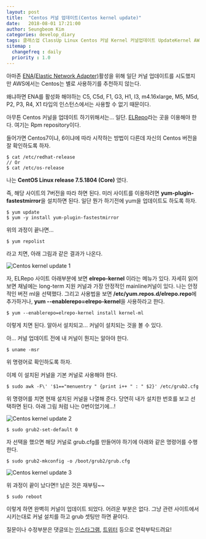 ```yaml
---
layout: post
title:  "Centos 커널 업데이트(Centos kernel update)"
date:   2018-08-01 17:21:00
author: Seungbeom Kim
categories: develop_diary
tags: 클래스업 ClassUp Linux Centos 커널 Kernel 커널업데이트 UpdateKernel AWS 아마존클라우드서비스
sitemap :
  changefreq : daily
  priority : 1.0
---
```


아마존 [ENA(Elastic Network Adapter)](https://docs.aws.amazon.com/ko_kr/AWSEC2/latest/UserGuide/enhanced-networking-ena.html)활성을 위해 일단 커널 업데이트를 시도했지만 AWS에서는 Centos는 별로 사용하기를 추천하지 않는다.

왜냐하면 ENA를 활성화 해야하는 C5, C5d, F1, G3, H1, I3, m4.16xlarge, M5, M5d, P2, P3, R4, X1 타입의 인스턴스에서는 사용할 수 없기 때문이다.

아무튼 Centos 커널을 업데이트 하기위해서는... 일단. [ELRepo](http://elrepo.org/tiki/tiki-index.php)라는 곳을 이용해야 한다. 여기는 Rpm repository이다.

들어가면 Centos7이냐, 6이냐에 따라 시작하는 방법이 다른데 자신의 Centos 버전을 잘 확인하도록 하자.

    $ cat /etc/redhat-release
    // Or
    $ cat /etc/os-release

나는 **CentOS Linux release 7.5.1804 (Core)** 였다.

즉, 해당 사이트의 7버전을 따라 하면 된다. 미러 사이트를 이용하려면 **yum-plugin-fastestmirror**을 설치하면 된다. 일단 뭔가 하기전에 yum을 업데이트도 하도록 하자.

    $ yum update
    $ yum -y install yum-plugin-fastestmirror

위의 과정이 끝나면...

    $ yum repolist

라고 치면, 아래 그림과 같은 결과가 나온다.

<img src="{{ site.baseurl }}/assets/develop_diary/centos_kernel_update_1.png" title="Centos kernel update 1" class="post-image">

자, ELRepo 사이트 아래부분에 보면 **elrepo-kernel** 이라는 메뉴가 있다. 자세히 읽어보면 채널에는 long-term 지원 커널과 가장 안정적인 mainline커널이 있다. 나는 안정적인 버전 ml을 선택했다. 그리고 사용법을 보면 **/etc/yum.repos.d/elrepo.repo**에 추가하거나, **yum --enablerepo=elrepo-kernel**을 사용하라고 한다.

    $ yum --enablerepo=elrepo-kernel install kernel-ml

이렇게 치면 된다. 알아서 설치되고... 커널이 설치되는 것을 볼 수 있다.

아... 커널 업데이트 전에 내 커널이 뭔지는 알아야 한다.

    $ uname -msr

위 명령어로 확인하도록 하자.

이제 이 설치된 커널을 기본 커널로 사용해야 한다.

    $ sudo awk -F\' '$1=="menuentry " {print i++ " : " $2}' /etc/grub2.cfg

위 명령어를 치면 현재 설치된 커널을 나열해 준다. 당연히 내가 설치한 번호를 보고 선택하면 된다. 아래 그림 처럼 나는 0번이었기에...!

<img src="{{ site.baseurl }}/assets/develop_diary/centos_kernel_update_2.png" title="Centos kernel update 2" class="post-image">

    $ sudo grub2-set-default 0

자 선택을 했으면 해당 커널로 grub.cfg를 만들어야 하기에 아래와 같은 명령어를 수행한다.

    $ sudo grub2-mkconfig -o /boot/grub2/grub.cfg

<img src="{{ site.baseurl }}/assets/develop_diary/centos_kernel_update_3.png" title="Centos kernel update 3" class="post-image">

위 과정이 끝이 났다면!! 남은 것은 재부팅~~

    $ sudo reboot

이렇게 하면 완벽히 커널이 업데이트 되었다. 어려운 부분은 없다. 그냥 관련 사이트에서 시키는대로 커널 설치를 하고 grub 셋팅만 하면 끝이다.

질문이나 수정부분은 댓글또는 [인스타그램](https://www.instagram.com/monseungmon/), [트위터](https://twitter.com/kim_seungbeom) 등으로 연락부탁드려요!

